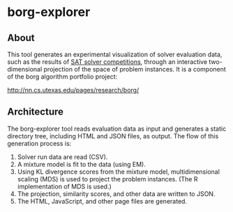 borg-explorer
=============

About
-----

This tool generates an experimental visualization of solver evaluation data,
such as the results of [SAT solver
competitions](http://www.satcompetition.org/), through an interactive
two-dimensional projection of the space of problem instances. It is a component
of the borg algorithm portfolio project:

http://nn.cs.utexas.edu/pages/research/borg/

Architecture
------------

The borg-explorer tool reads evaluation data as input and generates a static
directory tree, including HTML and JSON files, as output. The flow of this
generation process is:

1. Solver run data are read (CSV).
1. A mixture model is fit to the data (using EM).
1. Using KL divergence scores from the mixture model, multidimensional scaling
   (MDS) is used to project the problem instances. (The R implementation of MDS
   is used.)
1. The projection, similarity scores, and other data are written to JSON.
1. The HTML, JavaScript, and other page files are generated.

